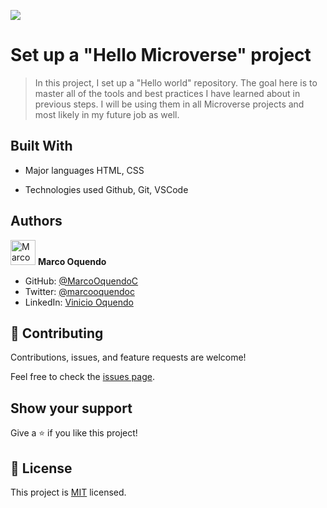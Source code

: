 ![](https://img.shields.io/badge/Microverse-blueviolet)

# Set up a "Hello Microverse" project

> In this project, I set up a "Hello world" repository. The goal here is to master all of the tools and best practices I have learned about in previous steps. I will be using them in all Microverse projects and most likely in my future job as well.

## Built With

- Major languages
	HTML, CSS

- Technologies used
	Github, Git, VSCode

## Authors

<img src="https://ca.slack-edge.com/T47CT8XPG-U03GYGT3LBA-0bd15eb5c4a7-512" alt="Marco" width="40" height="40" /> **Marco Oquendo**

- GitHub: [@MarcoOquendoC](https://github.com/MarcoOquendoC)
- Twitter: [@marcooquendoc](https://twitter.com/marcooquendoc)
- LinkedIn: [Vinicio Oquendo](https://www.linkedin.com/in/vinicio-oquendo-4a289156/)


## 🤝 Contributing

Contributions, issues, and feature requests are welcome!

Feel free to check the [issues page](../../issues/).

## Show your support

Give a ⭐️ if you like this project!

## 📝 License

This project is [MIT](/MIT.md) licensed.
